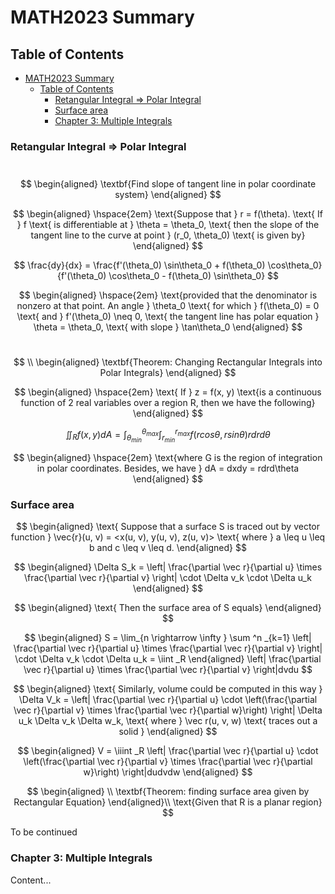 # MATH2023 Summary

## Table of Contents

- [MATH2023 Summary](#math2023-summary)
  - [Table of Contents](#table-of-contents)
    - [Retangular Integral =\> Polar Integral](#retangular-integral--polar-integral)
    - [Surface area](#surface-area)
    - [Chapter 3: Multiple Integrals](#chapter-3-multiple-integrals)

### Retangular Integral => Polar Integral
\
$$
\begin{aligned}
\textbf{Find slope of tangent line in polar coordinate system}
\end{aligned}
$$

$$
\begin{aligned}
\hspace{2em} \text{Suppose that } r = f(\theta). \text{ If } f \text{ is differentiable at } \theta = \theta_0, \text{ then the slope of the tangent line to the curve at point } (r_0, \theta_0) \text{ is given by}
\end{aligned}
$$

$$
\frac{dy}{dx} = \frac{f'(\theta_0) \sin\theta_0 + f(\theta_0) \cos\theta_0}{f'(\theta_0) \cos\theta_0 - f(\theta_0) \sin\theta_0}
$$

$$
\begin{aligned}
\hspace{2em} \text{provided that the denominator is nonzero at that point. An angle } \theta_0 \text{ for which } f(\theta_0) = 0 \text{ and } f'(\theta_0) \neq 0, \text{ the tangent line has polar equation } \theta = \theta_0, \text{ with slope } \tan\theta_0
\end{aligned}
$$

\
$$
\\
\begin{aligned}
\textbf{Theorem: Changing Rectangular Integrals into Polar Integrals}
\end{aligned}
$$

$$
\begin{aligned}
\hspace{2em} \text{ If } z = f(x, y) \text{is a continuous function of 2 real variables over a region R, then we have the following}
\end{aligned}
$$

$$
\iint_{R} f(x, y)dA = \int^{\theta_{max}}_{\theta_{min}} \int ^{r_{max}}_{r_{min}} f(rcos\theta, rsin\theta)rdr d\theta
$$

$$
\begin{aligned}
\hspace{2em} \text{where G is the region of integration in polar coordinates. Besides, we have } dA = dxdy = rdrd\theta
\end{aligned}
$$


### Surface area

$$
\begin{aligned}
\text{ Suppose that a surface S is traced out by vector function } \vec{r}(u, v) = <x(u, v), y(u, v), z(u, v)> \text{ where } a \leq u \leq b and c \leq v \leq d.
\end{aligned}
$$

$$
\begin{aligned}
\Delta S_k = \left| \frac{\partial \vec r}{\partial u} \times \frac{\partial \vec r}{\partial v} \right| \cdot \Delta v_k \cdot \Delta u_k
\end{aligned}
$$

$$
\begin{aligned}
\text{ Then the surface area of S equals}
\end{aligned}
$$

$$
\begin{aligned}
S = \lim_{n \rightarrow \infty } \sum ^n _{k=1} \left| \frac{\partial \vec r}{\partial u} \times \frac{\partial \vec r}{\partial v} \right| \cdot \Delta v_k \cdot \Delta u_k = \iint _R 
\end{aligned} \left| \frac{\partial \vec r}{\partial u} \times \frac{\partial \vec r}{\partial v} \right|dvdu
$$

$$
\begin{aligned}
\text{ Similarly, volume could be computed in this way } \Delta V_k = \left| \frac{\partial \vec r}{\partial u} \cdot \left(\frac{\partial \vec r}{\partial v} \times \frac{\partial \vec r}{\partial w}\right) \right| \Delta u_k \Delta v_k \Delta w_k, \text{ where } \vec r(u, v, w) \text{ traces out a solid }
\end{aligned}
$$

$$
\begin{aligned}
V = \iiint _R \left| \frac{\partial \vec r}{\partial u} \cdot \left(\frac{\partial \vec r}{\partial v} \times \frac{\partial \vec r}{\partial w}\right) \right|dudvdw
\end{aligned}
$$

$$
\begin{aligned}
\\
\textbf{Theorem: finding surface area given by Rectangular Equation}
\end{aligned}\\
\text{Given that R is a planar region}
$$

To be continued

### Chapter 3: Multiple Integrals
Content...